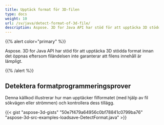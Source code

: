 ```yaml
---
title: Upptäck format för 3D-filen
type: docs
weight: 10
url: /sv/java/detect-format-of-3d-file/
description: Aspose. 3D for Java API har stöd för att upptäcka 3D stödda format innan det öppnas eftersom filändelsen inte garanterar att filens innehåll är lämpligt.
---
```

{{% alert color="primary" %}} 

Aspose. 3D for Java API har stöd för att upptäcka 3D stödda format innan det öppnas eftersom filändelsen inte garanterar att filens innehåll är lämpligt.

{{% /alert %}} 
##  **Detektera formatprogrammeringsprover**
Denna källkod illustrerar hur man upptäcker filformatet (med hjälp av fil sökvägen eller strömmen) och kontrollera dess tillägg.

{{< gist "aspose-3d-gists" "50e7f479a64956c0bf78841c0799ba76" "aspose-3d-src-examples-loadsave-DetectFormat.java" >}}




